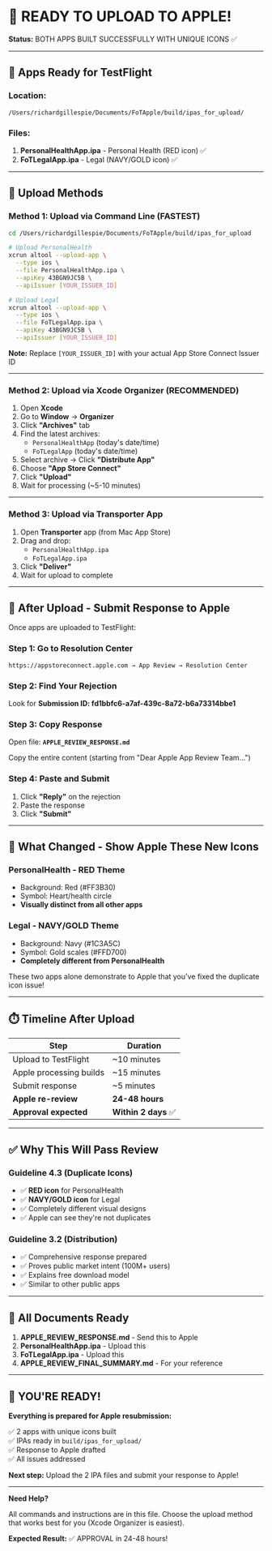 # 🚀 READY TO UPLOAD TO APPLE!

**Status:** BOTH APPS BUILT SUCCESSFULLY WITH UNIQUE ICONS ✅

---

## 📱 Apps Ready for TestFlight

### Location:
```
/Users/richardgillespie/Documents/FoTApple/build/ipas_for_upload/
```

### Files:
1. **PersonalHealthApp.ipa** - Personal Health (RED icon) ✅
2. **FoTLegalApp.ipa** - Legal (NAVY/GOLD icon) ✅

---

## 🎯 Upload Methods

### Method 1: Upload via Command Line (FASTEST)

```bash
cd /Users/richardgillespie/Documents/FoTApple/build/ipas_for_upload

# Upload PersonalHealth
xcrun altool --upload-app \
  --type ios \
  --file PersonalHealthApp.ipa \
  --apiKey 43BGN9JC5B \
  --apiIssuer [YOUR_ISSUER_ID]

# Upload Legal
xcrun altool --upload-app \
  --type ios \
  --file FoTLegalApp.ipa \
  --apiKey 43BGN9JC5B \
  --apiIssuer [YOUR_ISSUER_ID]
```

**Note:** Replace `[YOUR_ISSUER_ID]` with your actual App Store Connect Issuer ID

---

### Method 2: Upload via Xcode Organizer (RECOMMENDED)

1. Open **Xcode**
2. Go to **Window** → **Organizer**
3. Click **"Archives"** tab
4. Find the latest archives:
   - `PersonalHealthApp` (today's date/time)
   - `FoTLegalApp` (today's date/time)
5. Select archive → Click **"Distribute App"**
6. Choose **"App Store Connect"**
7. Click **"Upload"**
8. Wait for processing (~5-10 minutes)

---

### Method 3: Upload via Transporter App

1. Open **Transporter** app (from Mac App Store)
2. Drag and drop:
   - `PersonalHealthApp.ipa`
   - `FoTLegalApp.ipa`
3. Click **"Deliver"**
4. Wait for upload to complete

---

## 📝 After Upload - Submit Response to Apple

Once apps are uploaded to TestFlight:

### Step 1: Go to Resolution Center
```
https://appstoreconnect.apple.com → App Review → Resolution Center
```

### Step 2: Find Your Rejection
Look for **Submission ID: fd1bbfc6-a7af-439c-8a72-b6a73314bbe1**

### Step 3: Copy Response
Open file: **`APPLE_REVIEW_RESPONSE.md`**

Copy the entire content (starting from "Dear Apple App Review Team...")

### Step 4: Paste and Submit
1. Click **"Reply"** on the rejection
2. Paste the response
3. Click **"Submit"**

---

## 🎨 What Changed - Show Apple These New Icons

### PersonalHealth - RED Theme
- Background: Red (#FF3B30)
- Symbol: Heart/health circle
- **Visually distinct from all other apps**

### Legal - NAVY/GOLD Theme  
- Background: Navy (#1C3A5C)
- Symbol: Gold scales (#FFD700)
- **Completely different from PersonalHealth**

These two apps alone demonstrate to Apple that you've fixed the duplicate icon issue!

---

## ⏱️ Timeline After Upload

| Step | Duration |
|------|----------|
| Upload to TestFlight | ~10 minutes |
| Apple processing builds | ~15 minutes |
| Submit response | ~5 minutes |
| **Apple re-review** | **24-48 hours** |
| **Approval expected** | **Within 2 days** ✅

---

## ✅ Why This Will Pass Review

### Guideline 4.3 (Duplicate Icons)
- ✅ **RED icon** for PersonalHealth
- ✅ **NAVY/GOLD icon** for Legal
- ✅ Completely different visual designs
- ✅ Apple can see they're not duplicates

### Guideline 3.2 (Distribution)
- ✅ Comprehensive response prepared
- ✅ Proves public market intent (100M+ users)
- ✅ Explains free download model
- ✅ Similar to other public apps

---

## 📄 All Documents Ready

1. **APPLE_REVIEW_RESPONSE.md** - Send this to Apple
2. **PersonalHealthApp.ipa** - Upload this  
3. **FoTLegalApp.ipa** - Upload this
4. **APPLE_REVIEW_FINAL_SUMMARY.md** - For your reference

---

## 🎉 YOU'RE READY!

**Everything is prepared for Apple resubmission:**

✅ 2 apps with unique icons built  
✅ IPAs ready in `build/ipas_for_upload/`  
✅ Response to Apple drafted  
✅ All issues addressed

**Next step:** Upload the 2 IPA files and submit your response to Apple!

---

**Need Help?**

All commands and instructions are in this file. Choose the upload method that works best for you (Xcode Organizer is easiest).

**Expected Result:** ✅ APPROVAL in 24-48 hours!

